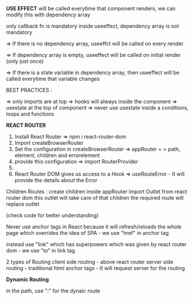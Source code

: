 **USE EFFECT** will be called everytime that component renders, we can modify this with dependency array

only callback fn is mandatory inside useeffect, dependency array is not mandatory

=> If there is no dependency array, useeffct will be called on every render

=> If dependency array is empty, useeffect will be called on initial render (only just once)

=> If there is a state variable in dependency array, then useeffect will be called everytime that variable changes

BEST PRACTICES :

=> only imports are at top
=> hooks will always inside the component
=> usestate at the top of component
=> never use usestate inside a conditions, loops and functions

**REACT ROUTER**
1. Install React Router => npm i react-router-dom
2. Import createBrowserRouter
3. Set the configuration in createBrowserRouter => appRouter = > path, element, children and errorelement
4. provide this configuration => import RouterProvider
5. <RouterProvider router={appRouter}/>
6. React Router DOM gives us access to a Hook => useRouteError - It will provide the details about the Error

Children Routes :
create children inside appRouter
import Outlet from react router dom
this outlet will take care of that children
the required route will replace outlet

(check code for better understanding) 


Never use anchor tags in React because it will refresh/reloads  the whole page which overrides the idea of SPA - we use "href" in anchor tag

instead use "link" which has superpowers which was given by react router dom - we use "to" in link tag

2 types of  Routing
client side routing - above react router
server side routing - traditional html anchor tags - It will request server for the routing

**Dynamic Routing**

in the path, use ":" for the dynaic route

